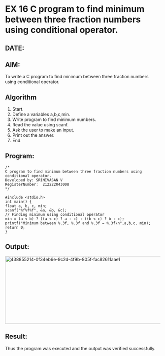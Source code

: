 # EX 16 C program to find minimum between three fraction numbers using conditional operator.
## DATE:
## AIM:
To write a C program to find minimum between three fraction numbers using conditional operator.

## Algorithm
1. Start.
2. Define a variables a,b,c,min.
3. Write program to find minimum numbers.
4. Read the value using scanf.
5. Ask the user to make an input.
6. Print out the answer.
7. End.  

## Program:
```
/*
C program to find minimum between three fraction numbers using conditional operator.
Developed by: SRINIVASAN V
RegisterNumber:  212222043008
*/
```
```
#include <stdio.h>
int main() {
float a, b, c, min;
scanf("%f%f%f", &a, &b, &c);
// Finding minimum using conditional operator 
min = (a < b) ? ((a < c) ? a : c) : ((b < c) ? b : c);
printf("Minimum between %.3f, %.3f and %.3f = %.3f\n",a,b,c, min);
return 0;
}
```

## Output:
<img width="1151" height="220" alt="438855214-0f34eb6e-9c2d-4f9b-805f-fac82611aae1" src="https://github.com/user-attachments/assets/217d9131-aab7-4f9c-9bf3-647dc4b25844" />

## Result:
Thus the program was executed and the output was verified successfully.
